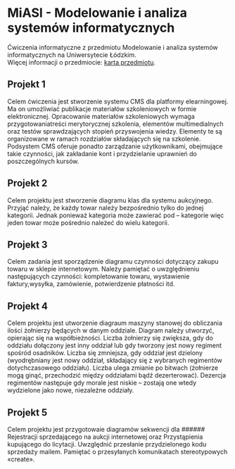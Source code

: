 # MiASI - Modelowanie i analiza systemów informatycznych

Ćwiczenia informatyczne z przedmiotu Modelowanie i analiza systemów informatycznych na Uniwersytecie Łódzkim.<br />
Więcej informacji o przedmiocie: [karta przedmiotu](https://usosweb.uni.lodz.pl/kontroler.php?_action=katalog2/przedmioty/pokazPrzedmiot&prz_kod=1100-MA0UII).

## Projekt 1
Celem ćwiczenia jest stworzenie systemu CMS dla platformy elearningowej. Ma on umożliwiać publikacje materiałów szkoleniowych w formie elektronicznej. Opracowanie materiałów szkoleniowych wymaga przygotowaniatreści merytorycznej szkolenia, elementów multimedialnych oraz testów sprawdzających stopień przyswojenia wiedzy. Elementy te są organizowane w ramach rozdziałów składających się na szkolenie. Podsystem CMS oferuje ponadto zarządzanie użytkownikami, obejmujące takie czynności, jak zakładanie kont i przydzielanie uprawnień do poszczególnych kursów.

##  Projekt 2
Celem projektu jest stworzenie diagramu klas dla systemu aukcyjnego. Przyjąć należy, że każdy towar należy bezpośrednio tylko do jednej kategorii. Jednak ponieważ kategoria może zawierać pod – kategorie więc jeden towar może pośrednio należeć do wielu kategorii. 

## Projekt 3
Celem zadania jest sporządzenie diagramu czynności dotyczący zakupu towaru w sklepie internetowym. Należy pamiętać o uwzględnieniu następujących czynności: kompletowanie towaru, wystawienie faktury,wysyłka, zamówienie, potwierdzenie płatności itd.

## Projekt 4
Celem projektu jest utworzenie diagraum maszyny stanowej do obliczania ilości żołnierzy będących w danym oddziale. Diagram należy utworzyć, opierając się na współbieżności. Liczba żołnierzy się zwiększa, gdy do oddziału dołączony jest inny oddział lub gdy tworzony jest nowy regiment spośród osadników. Liczba się zmniejsza, gdy oddział jest dzielony (wyodrębniany jest nowy oddział, składający się z wybranych regimentów dotychczasowego oddziału). Liczba ulega zmianie po bitwach (żołnierze mogą ginąć, przechodzić między oddziałami bądź dezerterować). Dezercja regimentów następuje gdy morale jest niskie – zostają one wtedy wydzielone jako nowe, niezależne oddziały.

## Projekt 5
Celem projektu jest przygotowaie diagramów sekwencji dla ######  Rejestracji sprzedającego na aukcji internetowej oraz Przystąpienia kupującego do licytacji. Uwzględnić przesłanie
przydzielonego kodu sprzedaży mailem. Pamiętać o przesyłanych komunikatach stereotypowych «create».
